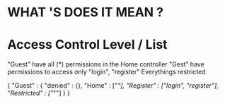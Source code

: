 # WHAT 'S DOES IT MEAN ?
# Access Control Level / List


"Guest" have all (*) permissions in the Home controller
"Gest" have permissions to access only "login", "register"
Everythings restricted

{
	"Guest" : {
		"denied" : {},
		"Home" : ["*"],
		"Register" : ["login", "register"],
		"Restricted" : ["*""] 
	}
}
